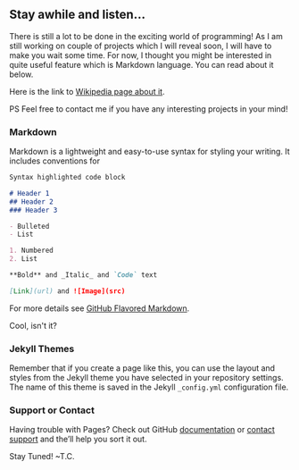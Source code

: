 ## Stay awhile and listen...

There is still a lot to be done in the exciting world of programming! As I am still working on couple of projects which I will reveal soon, I will have to make you wait some time. For now, I thought you might be interested in quite useful feature which is Markdown language. You can read about it below.

Here is the link to [Wikipedia page about it](https://en.wikipedia.org/wiki/Markdown).

PS Feel free to contact me if you have any interesting projects in your mind!

### Markdown

Markdown is a lightweight and easy-to-use syntax for styling your writing. It includes conventions for

```markdown
Syntax highlighted code block

# Header 1
## Header 2
### Header 3

- Bulleted
- List

1. Numbered
2. List

**Bold** and _Italic_ and `Code` text

[Link](url) and ![Image](src)
```

For more details see [GitHub Flavored Markdown](https://guides.github.com/features/mastering-markdown/).

Cool, isn't it?

### Jekyll Themes

Remember that if you create a page like this, you can use the layout and styles from the Jekyll theme you have selected in your repository settings. The name of this theme is saved in the Jekyll `_config.yml` configuration file.

### Support or Contact

Having trouble with Pages? Check out GitHub [documentation](https://help.github.com/categories/github-pages-basics/) or [contact support](https://github.com/contact) and the’ll help you sort it out.

Stay Tuned!   ~T.C.
